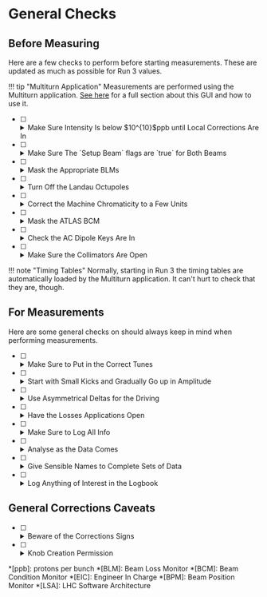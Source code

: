 # General Checks

## Before Measuring

Here are a few checks to perform before starting measurements.
These are updated as much as possible for Run 3 values.

!!! tip "Multiturn Application"
    Measurements are performed using the Multiturn application.
    [See here](../../guis/multiturn/gui.md) for a full section about this GUI and how to use it.

- [ ] <details class="nodeco"><summary>Make Sure Intensity Is below $10^{10}$ppb until Local Corrections Are In</summary>
      <p> After local corrections, we can move to having 3 bunches (each below $10^{10}$ppb) evenly spaced along the ring.
      </p></details>

- [ ] <details class="nodeco"><summary>Make Sure The `Setup Beam` flags are `true` for Both Beams</summary>
      <p> When looking at the LHC Page 1 Vistage, in the "BIS status and SMP flags" section the `Setup Beam` row should be green (`true`) for both beams.
      </p></details>

- [ ] <details class="nodeco"><summary>Mask the Appropriate BLMs</summary>
      <p> It is possible to "mask" some of the BLMs, which means making sure they won't trigger any beam dump. They are essentially ignored in the interlocked system when masked.
      </p></details>

- [ ] <details class="nodeco"><summary>Turn Off the Landau Octupoles</summary>
      <p> Unless you specifically need them on for your measurements (ampdet & co).
      These are the MO elements.
      </p></details>

- [ ] <details class="nodeco"><summary>Correct the Machine Chromaticity to a Few Units</summary>
      <p> In the past we've used $2$, which we will most likely keep using in Run 3.
      </p></details>

- [ ] <details class="nodeco"><summary>Mask the ATLAS BCM</summary>
      <p> This status should be visible in the Multiturn application (better check still).
      The only way to change this setting is by contacting the ATLAS control room.
      See with the EIC to get in touch.
      </p></details>

- [ ] <details class="nodeco"><summary>Check the AC Dipole Keys Are In</summary>
      <p> Or MKA if that's used.
      </p></details>

- [ ] <details class="nodeco"><summary>Make Sure the Collimators Are Open</summary>
      <p> There should be a pre-made setting for this.
      </p></details>

!!! note "Timing Tables"
    Normally, starting in Run 3 the timing tables are automatically loaded by the Multiturn application.
    It can't hurt to check that they are, though.

## For Measurements

Here are some general checks on should always keep in mind when performing measurements.

- [ ] <details class="nodeco"><summary>Make Sure to Put in the Correct Tunes</summary>
      <p> At top energy we're usually at $Q_x = 62.31$, $Q_y = 60.32$.
      </p></details>

- [ ] <details class="nodeco"><summary>Start with Small Kicks and Gradually Go up in Amplitude</summary>
      <p> For linear kicks we aim for $\sim 2mm$ in the arcs.
      The value should be displayed in Multiturn, and after a kick one can directly check the BPM data in the application.
      </p></details>

- [ ] <details class="nodeco"><summary>Use Asymmetrical Deltas for the Driving</summary>
      <p> Do not set $|\Delta Q_x| = |\Delta Q_y|$ for the AC Dipole.
      We usually go for $\Delta Q_x = -0.01$ and $\Delta Q_y = 0.012$.
      Don't drive on the tune, you don't want to see what happens then ;)
      </p></details>

- [ ] <details class="nodeco"><summary>Have the Losses Applications Open</summary>
      <p> When kicking from Multiturn, keep an eye on the losses application for unexpected spikes.
      </p></details>

- [ ] <details class="nodeco"><summary>Make Sure to Log All Info</summary>
      <p> Starting in Run 3 a decent amount of automatic logging should be implemented.
      However, one should always check and make sure to log all relevant information: fill number, location of measurement files etc.
      </p></details>

- [ ] <details class="nodeco"><summary>Analyse as the Data Comes</summary>
      <p> As much as possible, let's make sure people analysing the kick data do not fall behind the kickers.
      If you're a kicker, coordinate with you analyst to stay in sync.
      </p></details>

- [ ] <details class="nodeco"><summary>Give Sensible Names to Complete Sets of Data</summary>
      <p> When an analysis is done on a complete group of kicks, try to find a descriptive name.
      See the [info page][about_procedures] for naming conventions.
      </p></details>

- [ ] <details class="nodeco"><summary>Log Anything of Interest in the Logbook</summary>
      <p> It doesn't hurt to have a lot of information.
      </p></details>

## General Corrections Caveats

- [ ] <details class="nodeco"><summary>Beware of the Corrections Signs</summary>
      For a quick (but rough) reference see [this old note][polarity_acc_note] [this 2022 presentation][riccardo_lhc_polarity] by Riccardo.
      - [ ] <details class="nodeco"><summary>Calculated Global Corrections</summary>
            <p> The calculated global correction are really corrections and should be trimmed in with a positive sign.
            </p></details>
      - [ ] <details class="nodeco"><summary>Skew Magnets</summary>
            <p> All skew magnets are inversed in LSA / MAD-X conventions and the calculated corrections for these should be trimmed in with an opposite sign (that means calculated correction * -1).
            </p></details>
      - [ ] <details class="nodeco"><summary>Triplets</summary>
            <p> The triplets are tricky as all three are powered in series with a common knob, then some have an additional trim.
            Calculated corrections should be *sign-swapped for Q1 and Q3 but not for Q2*.
            If creating new knobs is needed, see with the EIC.
            </p></details>
      - [ ] <details class="nodeco"><summary>Local Corrections</summary>
            <p> Decide on a convention for how we output the corrections (`omc3` or `BetaBeat.src`) and how to use them? Do checks on friday for that!
            </p></details>

- [ ] <details class="nodeco"><summary>Knob Creation Permission</summary>
      <p> It is not enough to be logged in as `lhcop` to create knobs for corrections.
      Both Tobias and Ewen have the permissions, if they aren't present see with the EIC and they should be able to give permissions.
      </p></details>

[about_procedures]: about.md
[polarity_acc_note]: https://cds.cern.ch/record/1667590/files/CERN-ACC-NOTE-2014-0012.pdf
[riccardo_lhc_polarity]: https://indico.cern.ch/event/1225615/contributions/5155824/attachments/2564269/4420427/Investigation%20on%20triplet%20polarity.pdf

*[ppb]: protons per bunch
*[BLM]: Beam Loss Monitor
*[BCM]: Beam Condition Monitor
*[EIC]: Engineer In Charge
*[BPM]: Beam Position Monitor
*[LSA]: LHC Software Architecture
